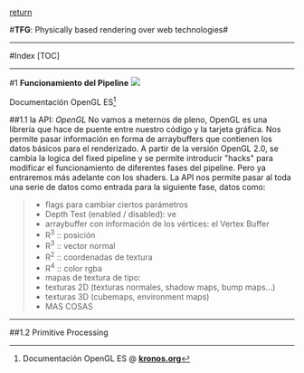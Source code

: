 
[return](/)

#**TFG**: Physically based rendering over web technologies#


-----------------------------------------------------------

#Index
[TOC]

-----------------------------------------------------------

#1 **Funcionamiento del Pipeline**
![](http://malideveloper.arm.com/downloads/deved/tutorial/SDK/android/2.0/pipeline.png)

Documentación OpenGL ES[^1:a]



##1.1 la API: *OpenGL*
No vamos a meternos de pleno, OpenGL es una librería que hace de puente entre nuestro código y la tarjeta gráfica. Nos permite pasar información en forma de arraybuffers que contienen los datos básicos para el renderizado.
A partir de la versión OpenGL 2.0, se cambia la logica del fixed pipeline y se permite introducir "hacks" para modificar el funcionamiento de diferentes fases del pipeline. Pero ya entraremos más adelante con los shaders.
La API nos permite pasar al toda una serie de datos como entrada para la siguiente fase, datos como:

>- flags para cambiar ciertos parámetros
>  - Depth Test (enabled / disabled): ve
>- arraybuffer con información de los vértices:  el Vertex Buffer
>  - R<sup>3</sup> :: posición 
>  - R<sup>3</sup> :: vector normal
>  - R<sup>2</sup> :: coordenadas de textura
>  - R<sup>4</sup> :: color rgba
>- mapas de textura de tipo:
>  - texturas 2D (texturas normales, shadow maps, bump maps...)
>  - texturas 3D (cubemaps, environment maps)
>- MAS COSAS

---
##1.2 Primitive Processing


















<!-- anexos -->
[^1:a]: Documentación OpenGL ES @ [**kronos.org**](https://www.khronos.org/registry/gles/specs/2.0/es_cm_spec_2.0.24.pdf)
